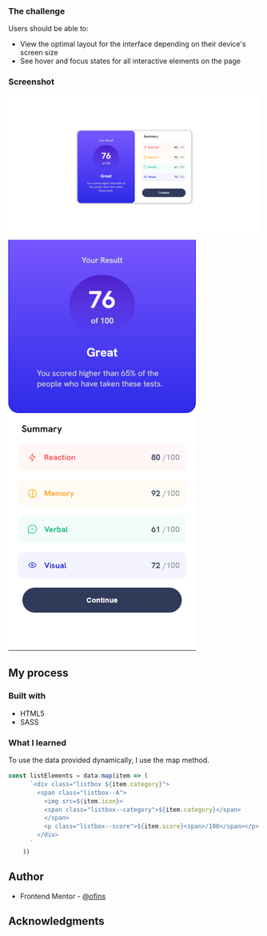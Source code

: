 ### The challenge

Users should be able to:

- View the optimal layout for the interface depending on their device's screen size
- See hover and focus states for all interactive elements on the page

### Screenshot

![](./design/final/1440p-final.png)
![](./design/final/375p-final.png)

## My process

### Built with

- HTML5
- SASS

### What I learned

To use the data provided dynamically, I use the map method.

```js
const listElements = data.map(item => (
      `<div class="listbox ${item.category}">
        <span class="listbox--A">
          <img src=${item.icon}>
          <span class="listbox--category">${item.category}</span>
          </span>
          <p class="listbox--score">${item.score}<span>/100</span></p>
        </div>
      `
    ))
```

## Author

- Frontend Mentor - [@ofins](https://www.frontendmentor.io/profile/ofins)

## Acknowledgments
